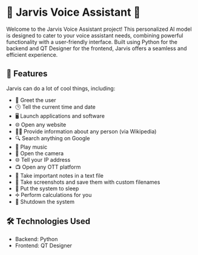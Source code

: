 # 🤖 Jarvis Voice Assistant 🤖
Welcome to the Jarvis Voice Assistant project! This personalized AI model is designed to cater to your voice assistant needs, combining powerful functionality with a user-friendly interface. Built using Python for the backend and QT Designer for the frontend, Jarvis offers a seamless and efficient experience.

## 🚀 Features
Jarvis can do a lot of cool things, including:
  - 👋 Greet the user
  - 🕒 Tell the current time and date
  - 🖥️ Launch applications and software
  - 🌐 Open any website
  - 🧑‍🏫 Provide information about any person (via Wikipedia)
  - 🔍 Search anything on Google
  - 🎵 Play music
  - 📸 Open the camera
  - 🌐 Tell your IP address
  - 📺 Open any OTT platform
  - 📝 Take important notes in a text file
  - 📸 Take screenshots and save them with custom filenames
  - 🛌 Put the system to sleep
  - ➗ Perform calculations for you
  - 🔌 Shutdown the system

## 🛠️ Technologies Used
  - Backend: Python
  - Frontend: QT Designer
